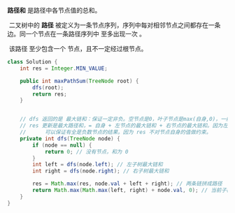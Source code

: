 


**路径和** 是路径中各节点值的总和。

​	二叉树中的 **路径** 被定义为一条节点序列，序列中每对相邻节点之间都存在一条边。同一个节点在一条路径序列中 至多出现一次 。

​	该路径 至少包含一个 节点，且不一定经过根节点。

```java
class Solution {
    int res = Integer.MIN_VALUE;

    public int maxPathSum(TreeNode root) {
        dfs(root);
        return res;
    }


    // dfs 返回的是 最大链和：保证一定非负。空节点是0，叶子节点是max(自身,0)，一般节点是max(max(左,右) + 自身, 0).
    // res 更新是最大路径和，= 自身 + 左节点的最大链和 + 右节点的最大链和。因为左右节点的最大链和保证了非负，这里就直接加。
    //      可以保证有全是负数节点的结果。因为 res 不对节点自身的值做约束。
    private int dfs(TreeNode node) {
        if (node == null) {
            return 0; // 没有节点，和为 0
        }
        int left = dfs(node.left); // 左子树最大链和
        int right = dfs(node.right); // 右子树最大链和

        res = Math.max(res, node.val + left + right); // 两条链拼成路径
        return Math.max(Math.max(left, right) + node.val, 0); // 当前子树最大链和
    }
}
```